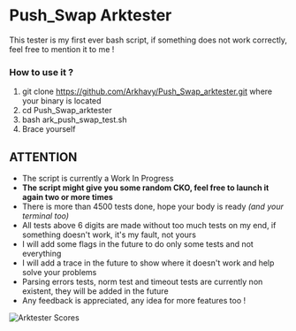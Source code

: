 # Push_Swap Arktester
This tester is my first ever bash script, if something does not work correctly, feel free to mention it to me !

### How to use it ?
1. git clone https://github.com/Arkhavy/Push_Swap_arktester.git where your binary is located
2. cd Push_Swap_arktester
3. bash ark_push_swap_test.sh
4. Brace yourself

## ATTENTION
- The script is currently a Work In Progress
- **The script might give you some random CKO, feel free to launch it again two or more times**
- There is more than 4500 tests done, hope your body is ready *(and your terminal too)*
- All tests above 6 digits are made without too much tests on my end, if something doesn't work, it's my fault, not yours
- I will add some flags in the future to do only some tests and not everything
- I will add a trace in the future to show where it doesn't work and help solve your problems
- Parsing errors tests, norm test and timeout tests are currently non existent, they will be added in the future
- Any feedback is appreciated, any idea for more features too !

![Arktester Scores](https://cdn.discordapp.com/attachments/910254981377052682/927094846391472148/Screen_Shot_2022-01-02_at_8.03.26_AM.png)
